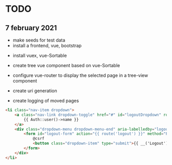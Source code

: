 # TODO

## 7 february 2021 
+ make seeds for test data
+ install a frontend, vue, bootstrap
- install vuex, vue-Sortable
- create tree vue component based on vue-Sortable
- configure vue-router to display the selected page in a tree-view component

- create uri generation
- create logging of moved pages

```html
<li class="nav-item dropdown">
    <a class="nav-link dropdown-toggle" href="#" id="logoutDropdown" role="button" data-bs-toggle="dropdown" aria-expanded="false">
        {{ Auth::user()->name }}
    </a>
    <div class="dropdown-menu dropdown-menu-end" aria-labelledby="logoutDropdown">
        <form id="logout-form" action="{{ route('logout') }}" method="POST">
            @csrf
            <button class="dropdown-item" type="submit">{{ __('Logout') }}</button>
        </form>
    </div>
</li>
```
